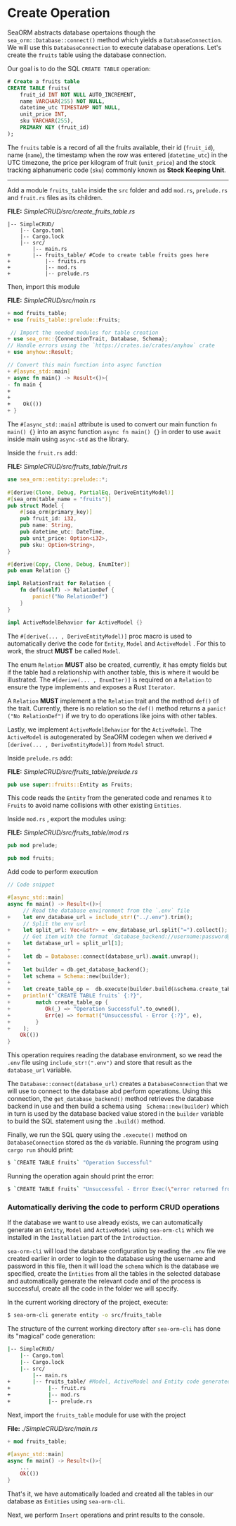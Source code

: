 # Create Operation

SeaORM abstracts database opertaions though the `sea_orm::Database::connect()` method which yields a `DatabaseConnection`. We will use this `DatabaseConnection` to execute database operations. Let's create the `fruits` table using the database connection.

Our goal is to do the SQL `CREATE TABLE` operation:

```sql
# Create a fruits table
CREATE TABLE fruits(
    fruit_id INT NOT NULL AUTO_INCREMENT,
    name VARCHAR(255) NOT NULL,
    datetime_utc TIMESTAMP NOT NULL,
    unit_price INT,
    sku VARCHAR(255),
    PRIMARY KEY (fruit_id)
);
```

The `fruits` table is a record of all the fruits available, their id (`fruit_id`), name (`name`), the timestamp when the row was entered (`datetime_utc`) in the UTC timezone, the price per kilogram of fruit (`unit_price`) and the stock tracking alphanumeric code (`sku`) commonly known as **Stock Keeping Unit**.

---



Add a module `fruits_table` inside the `src` folder and add `mod.rs`, `prelude.rs` and `fruit.rs` files as its children.

**FILE:** *SimpleCRUD/src/create_fruits_table.rs*

```
|-- SimpleCRUD/
    |-- Cargo.toml
    |-- Cargo.lock
    |-- src/
        |-- main.rs
+    	|-- fruits_table/ #Code to create table fruits goes here
+			|-- fruits.rs
+			|-- mod.rs
+			|-- prelude.rs
```



Then, import this module

**FILE:** *SimpleCRUD/src/main.rs*

```rust
+ mod fruits_table;
+ use fruits_table::prelude::Fruits;

 // Import the needed modules for table creation
+ use sea_orm::{ConnectionTrait, Database, Schema};
// Handle errors using the `https://crates.io/crates/anyhow` crate
+ use anyhow::Result;

// Convert this main function into async function
+ #[async_std::main]
+ async fn main() -> Result<()>{
- fn main {
+
+    
+    Ok(())
+ }
```

The `#[async_std::main]` attribute is used to convert our main function `fn main() {}` into an async function `async fn main() {}` in order to use `await` inside main using `async-std` as the library.



Inside the `fruit.rs` add:

**FILE:** *SimpleCRUD/src/fruits_table/fruit.rs*

```rust
use sea_orm::entity::prelude::*;
    
#[derive(Clone, Debug, PartialEq, DeriveEntityModel)]
#[sea_orm(table_name = "fruits")]
pub struct Model {
    #[sea_orm(primary_key)]
    pub fruit_id: i32,
    pub name: String,
    pub datetime_utc: DateTime,
    pub unit_price: Option<i32>,
    pub sku: Option<String>,
}

#[derive(Copy, Clone, Debug, EnumIter)]
pub enum Relation {}

impl RelationTrait for Relation {
    fn def(&self) -> RelationDef {
        panic!("No RelationDef")
    }
}

impl ActiveModelBehavior for ActiveModel {}

```

The `#[derive(... , DeriveEntityModel)]` proc macro is used to automatically derive the code for `Entity`, `Model` and `ActiveModel` . For this to work, the struct **MUST** be called `Model`.

The enum `Relation` **MUST** also be created, currently, it has empty fields but if the table had a relationship with another table, this is where it would be illustrated. The `#[derive(... , EnumIter)]` is required on a `Relation` to ensure the type implements and exposes a Rust `Iterator`.

A `Relation` **MUST** implement a the `Relation` trait and the method `def()` of the trait. Currently, there is no relation so the `def()` method returns a `panic!("No RelationDef")` if we try to do operations like joins with other tables.

Lastly, we implement `ActiveModelBehavior` for the `ActiveModel`. The `ActiveModel` is autogenerated by SeaORM codegen when we derived `#[derive(... , DeriveEntityModel)]` from `Model` struct.



Inside `prelude.rs` add:

**FILE:** *SimpleCRUD/src/fruits_table/prelude.rs*

```rust
pub use super::fruits::Entity as Fruits;
```

This code reads the `Entity` from the generated code and renames it to `Fruits` to avoid name collisions with other existing `Entities`.



Inside `mod.rs` , export the modules using:

**FILE:** *SimpleCRUD/src/fruits_table/mod.rs*

```rust
pub mod prelude;

pub mod fruits;
```



Add code to perform execution

```rust
// Code snippet

#[async_std::main]
async fn main() -> Result<()>{
     // Read the database environment from the `.env` file
+ 	 let env_database_url = include_str!("../.env").trim();
     // Split the env url
+    let split_url: Vec<&str> = env_database_url.split("=").collect();
     // Get item with the format `database_backend://username:password@localhost/database`
+    let database_url = split_url[1];
+
+    let db = Database::connect(database_url).await.unwrap();
+
+    let builder = db.get_database_backend();
+    let schema = Schema::new(builder);
+
+	 let create_table_op =  db.execute(builder.build(&schema.create_table_from_entity(Fruits))).await;
+    println!("`CREATE TABLE fruits` {:?}", 
+        match create_table_op {
+    		Ok(_) => "Operation Successful".to_owned(),
+    		Err(e) => format!("Unsuccessful - Error {:?}", e),
+    	 }
+    );
    Ok(())
}
```

This operation requires reading the database environment, so we read the `.env` file using `include_str!(".env")` and store that result as the `database_url` variable.

The `Database::connect(database_url)` creates a `DatabaseConnection` that we will use to connect to the database abd perform operations. Using this connection, the `get_database_backend()` method retrieves the database backend in use and then build a schema using ` Schema::new(builder)` which in turn is used by the database backed value stored in the `builder` variable to build the SQL statement using the `.build()` method.

Finally, we run the SQL query using the `.execute()` method on `DatabaseConnection` stored as the `db` variable. Running the program using `cargo run` should print:

```sh
$ `CREATE TABLE fruits` "Operation Successful"
```

Running the operation again should print the error:

```sh
$ `CREATE TABLE fruits` "Unsuccessful - Error Exec(\"error returned from database: 1050 (42S01): Table 'fruits' already exists\")"
```



### Automatically deriving the code to perform CRUD operations

If the database we want to use already exists, we can automatically generate an `Entity`, `Model` and `ActiveModel` using `sea-orm-cli` which we installed in the `Installation` part of the `Introduction`.

 `sea-orm-cli` will load the database configuration by reading the `.env` file we created earlier in order to login to the database using the username and password in this file, then it will load the `schema` which is the database we specified, create the `Entities` from all the tables in the selected database and automatically generate the relevant code and of the process is successful, create all the code in the folder we will specify.

In the current working directory of the project, execute:

```sh
$ sea-orm-cli generate entity -o src/fruits_table
```

The structure of the current working directory after `sea-orm-cli` has done its "magical" code generation:

```sh
|-- SimpleCRUD/
    |-- Cargo.toml
    |-- Cargo.lock
    |-- src/
        |-- main.rs
+    	|-- fruits_table/ #Model, ActiveModel and Entity code generated by `sea-orm-cli`
+            |-- fruit.rs 
+            |-- mod.rs
+            |-- prelude.rs
```

Next, import the `fruits_table` module for use with the project

**File:** *./SimpleCRUD/src/main.rs*

```rust
+ mod fruits_table;

#[async_std::main]
async fn main() -> Result<()>{
	...
    Ok(())
}
```

That's it, we have automatically loaded and created all the tables in our database as `Entities` using `sea-orm-cli`.

Next, we perform `Insert` operations and print results to the console.
